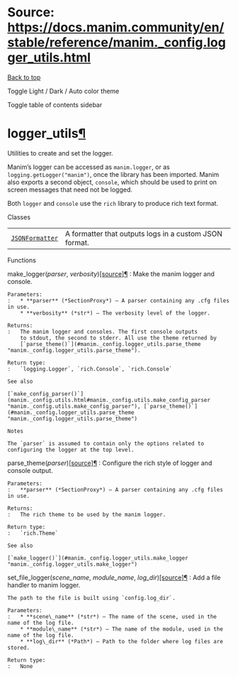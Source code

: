 # Source: https://docs.manim.community/en/stable/reference/manim._config.logger_utils.html

[Back to top](#)

Toggle Light / Dark / Auto color theme

Toggle table of contents sidebar

logger\_utils[¶](#module-manim._config.logger_utils "Link to this heading")
===========================================================================

Utilities to create and set the logger.

Manim’s logger can be accessed as `manim.logger`, or as
`logging.getLogger("manim")`, once the library has been imported. Manim also
exports a second object, `console`, which should be used to print on screen
messages that need not be logged.

Both `logger` and `console` use the `rich` library to produce rich text
format.

Classes

|  |  |
| --- | --- |
| [`JSONFormatter`](manim._config.logger_utils.JSONFormatter.html#manim._config.logger_utils.JSONFormatter "manim._config.logger_utils.JSONFormatter") | A formatter that outputs logs in a custom JSON format. |

Functions

make\_logger(*parser*, *verbosity*)[[source]](../_modules/manim/_config/logger_utils.html#make_logger)[¶](#manim._config.logger_utils.make_logger "Link to this definition")
:   Make the manim logger and console.

    Parameters:
    :   * **parser** (*SectionProxy*) – A parser containing any .cfg files in use.
        * **verbosity** (*str*) – The verbosity level of the logger.

    Returns:
    :   The manim logger and consoles. The first console outputs
        to stdout, the second to stderr. All use the theme returned by
        [`parse_theme()`](#manim._config.logger_utils.parse_theme "manim._config.logger_utils.parse_theme").

    Return type:
    :   `logging.Logger`, `rich.Console`, `rich.Console`

    See also

    [`make_config_parser()`](manim._config.utils.html#manim._config.utils.make_config_parser "manim._config.utils.make_config_parser"), [`parse_theme()`](#manim._config.logger_utils.parse_theme "manim._config.logger_utils.parse_theme")

    Notes

    The `parser` is assumed to contain only the options related to
    configuring the logger at the top level.

parse\_theme(*parser*)[[source]](../_modules/manim/_config/logger_utils.html#parse_theme)[¶](#manim._config.logger_utils.parse_theme "Link to this definition")
:   Configure the rich style of logger and console output.

    Parameters:
    :   **parser** (*SectionProxy*) – A parser containing any .cfg files in use.

    Returns:
    :   The rich theme to be used by the manim logger.

    Return type:
    :   `rich.Theme`

    See also

    [`make_logger()`](#manim._config.logger_utils.make_logger "manim._config.logger_utils.make_logger")

set\_file\_logger(*scene\_name*, *module\_name*, *log\_dir*)[[source]](../_modules/manim/_config/logger_utils.html#set_file_logger)[¶](#manim._config.logger_utils.set_file_logger "Link to this definition")
:   Add a file handler to manim logger.

    The path to the file is built using `config.log_dir`.

    Parameters:
    :   * **scene\_name** (*str*) – The name of the scene, used in the name of the log file.
        * **module\_name** (*str*) – The name of the module, used in the name of the log file.
        * **log\_dir** (*Path*) – Path to the folder where log files are stored.

    Return type:
    :   None